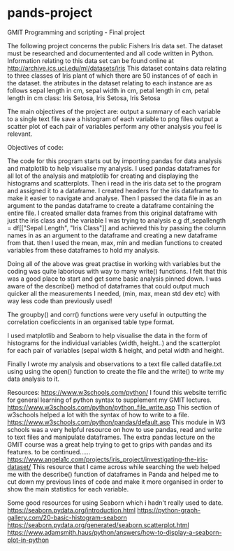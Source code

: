 # pands-project
GMIT Programming and scripting - Final project

 The following project concerns the public Fishers Iris data set.
 The dataset must be researched and documentented and all code written in Python.
 Information relating to this data set can be found online at 
 http://archive.ics.uci.edu/ml/datasets/iris
 This dataset contains data relating to three classes of Iris plant of which there are 50 instances of 
 of each in the dataset.
 the atributes in the dataset relating to each instance are as follows
 sepal length in cm, sepal width in cm, petal length in cm, petal length in cm
 class: Iris Setosa, Iris Setosa, Iris Setosa
 
 The main objectives of the project are: 
 output a summary of each variable to a single text file
 save a histogram of each variable to png files
 output a scatter plot of each pair of variables
 perform any other analysis you feel is relevant.

Objectives of code:

The code for this program starts out by importing pandas for data analysis and matplotlib to help visualise my analysis. 
I used pandas dataframes for all lot of the analysis and matplotlib for creating and displaying the histograms and scatterplots.
Then i read in the iris data set to the program and assigned it to a dataframe.
I created headers for the iris dataframe to make it easier to navigate and analyse.
Then I passed the data file in as an argument to the pandas dataframe to create a dataframe containing the entire file.
I created smaller data frames from this original dataframe with just the iris class and the variable I was trying to analysis
e.g df_sepallength = df[["Sepal Length", "Iris Class"]]
and achieved this by passing the column names in as an argument to the dataframe and creating a new dataframe from that.
then I used the mean, max, min and median functions to created variables from these dataframes to hold my analysis.

Doing all of the above was great practise in working with variables but the coding was quite laborious with way to many
write() functions. I felt that this was a good place to start and get some basic analysis pinned down.
I was aware of the describe() method of dataframes that could output much quicker all the measurements I needed,
(min, max, mean std dev etc)  with way less code than previously used!

The groupby() and corr() functions were very useful in outputting the correlation coeficcients in an organised table type format.

I used matplotlib and Seaborn to help visualise the data in the form of histograms for the individual variables (width, height..)
and the scatterplot for each pair of variables (sepal width & height, and petal width and height.

Finally I wrote my analysis and observations to a text file called datafile.txt using using the open() function to create the file
and the write() to write my data analysis to it.



Resources:
https://www.w3schools.com/python/
I found this website terrific for general learning of python syntax to supplement my GMIT lectures.
https://www.w3schools.com/python/python_file_write.asp
This section of w3schools helped a lot with the syntax of how to write to a file. 
https://www.w3schools.com/python/pandas/default.asp
This module in W3 schools was a very helpful resource on how to use pandas, read and write to text files and manipulate dataframes.
The extra pandas lecture on the GMIT course was a great help trying to get to grips with pandas and its features.
to be continued......
https://www.angela1c.com/projects/iris_project/investigating-the-iris-dataset/
This resource that I came across while searching the web helped me with the  describe() function of dataframes in Panda and helped me to cut down
my previous lines of code and make it more organised in order to show the main statistics for each variable.

Some good resources for using Seaborn which i hadn't really used to date.
https://seaborn.pydata.org/introduction.html
https://python-graph-gallery.com/20-basic-histogram-seaborn
https://seaborn.pydata.org/generated/seaborn.scatterplot.html
https://www.adamsmith.haus/python/answers/how-to-display-a-seaborn-plot-in-python


 
